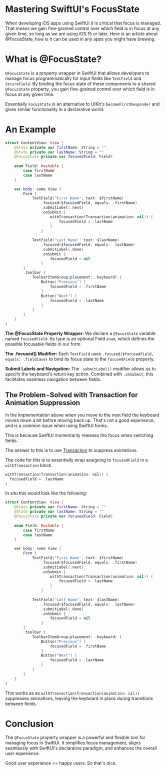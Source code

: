 # Mastering SwiftUI's FocusState

When developing iOS apps using SwiftUI it is critical that focus is managed. That means we gain fine-grained control over which field is in focus at any given time, so long as we are using iOS 15 or later.
Here is an article about @FocusState, how is it can be used in any apps you might have brewing.

# What is @FocusState?
`@FocusState` is a property wrapper in SwiftUI that allows developers to manage focus programmatically for input fields like `TextField` and `SecureField`. By binding the focus state of these components to a shared `@FocusState` property, you gain fine-grained control over which field is in focus at any given time.

Essentially `FocusState` is an alternative to UIKit's `becomeFirstResponder` and gives similar functionality in a declarative world.

# An Example
```swift
struct ContentView: View {
    @State private var firstName: String = ""
    @State private var lastName: String = ""
    @FocusState private var focusedField: Field?
    
    enum Field: Hashable {
        case firstName
        case lastName
    }

    var body: some View {
        Form {
            TextField("First Name", text: $firstName)
                .focused($focusedField, equals: .firstName)
                .submitLabel(.next)
                .onSubmit {
                    withTransaction(Transaction(animation: nil)) {
                        focusedField = .lastName
                    }
                }
            
            TextField("Last Name", text: $lastName)
                .focused($focusedField, equals: .lastName)
                .submitLabel(.done)
                .onSubmit {
                    focusedField = nil
                }
        }
        .toolbar {
            ToolbarItemGroup(placement: .keyboard) {
                Button("Previous") {
                    focusedField = .firstName
                }
                Button("Next") {
                    focusedField = .lastName
                }
            }
        }
    }
}
```

**The @FocusState Property Wrapper:**
We declare a `@FocusState` variable named `focusedField`. Its type is an optional Field `enum`, which defines the possible focusable fields in our form.

**The .focused() Modifier:**
Each `TextField` uses `.focused($focusedField, equals: .fieldCase)` to bind its focus state to the `focusedField` property.

**Submit Labels and Navigation:**
The `.submitLabel()` modifier allows us to specify the keyboard's return key action. Combined with `.onSubmit`, this facilitates seamless navigation between fields.

## The Problem - Solved with Transaction for Animation Suppression
In the implementation above when you move to the next field the keyboard moves down a bit before moving back up. That's not a good experience, and is a common issue when using SwiftUI forms.

This is because SwiftUI momentarily releases the focus when switching fields. 

The answer to this is to use [Transaction](https://medium.com/@stevenpcurtis/transactions-in-swiftui-c5d66ade8ab1) to suppress animations. 

The code for this is to essentially wrap assigning to `focusedField` in a `withTransaction` block.

```swift
withTransaction(Transaction(animation: nil)) {
  focusedField = .lastName
}
```

In situ this would look like the following:

```swift
struct ContentView: View {
    @State private var firstName: String = ""
    @State private var lastName: String = ""
    @FocusState private var focusedField: Field?
    
    enum Field: Hashable {
        case firstName
        case lastName
    }

    var body: some View {
        Form {
            TextField("First Name", text: $firstName)
                .focused($focusedField, equals: .firstName)
                .submitLabel(.next)
                .onSubmit {
                    withTransaction(Transaction(animation: nil)) {
                        focusedField = .lastName
                    }
                }
            
            TextField("Last Name", text: $lastName)
                .focused($focusedField, equals: .lastName)
                .submitLabel(.done)
                .onSubmit {
                    focusedField = nil
                }
        }
        .toolbar {
            ToolbarItemGroup(placement: .keyboard) {
                Button("Previous") {
                    focusedField = .firstName
                }
                Button("Next") {
                    focusedField = .lastName
                }
            }
        }
    }
}
```

This works as as `withTransaction(Transaction(animation: nil))` suppresses animations, leaving the keyboard in place during transitions between fields.

# Conclusion
The `@FocusState` property wrapper is a powerful and flexible tool for managing focus in SwiftUI. It simplifies focus management, aligns seamlessly with SwiftUI's declarative paradigm, and enhances the overall user experience.

Good user experience == happy users. So that's nice.

